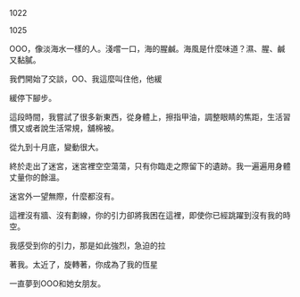 
1022

1025

OOO，像淡海水一樣的人。淺嚐一口，海的腥鹹。海風是什麼味道？濕、腥、鹹又黏膩。

我們開始了交談，OO、我這麼叫住他，他緩

緩停下腳步。


這段時間，我嘗試了很多新東西，從身體上，擦指甲油，調整眼睛的焦距，生活習慣又或者說生活常規，舖棉被。

從九到十月底，變動很大。


終於走出了迷宮，迷宮裡空空蕩蕩，只有你臨走之際留下的遺跡。我一遍遍用身體丈量你的餘溫。

迷宮外一望無際，什麼都沒有。

這裡沒有牆、沒有劃線，你的引力卻將我困在這裡，即使你已經跳躍到沒有我的時空。

我感受到你的引力，那是如此強烈，急迫的拉

著我。太近了，旋轉著，你成為了我的恆星

一直夢到OOO和她女朋友。
